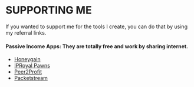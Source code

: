 # SUPPORTING ME
If you wanted to support me for the tools I create, you can do that by using my referral links. 

#### Passive Income Apps: They are totally free and work by sharing internet. 
* [Honeygain](https://r.honeygain.me/YDIPEE84C0) 
* [IPRoyal Pawns](https://iproyal.com/pawns?r=329285) 
* [Peer2Profit](https://peer2profit.com/r/1631273984613b44005cc74/en) 
* [Packetstream](https://packetstream.io/?psr=2OpU) 
